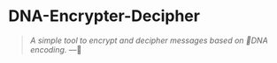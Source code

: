 # DNA-Encrypter-Decipher
> *A simple tool to encrypt and decipher messages based on 🧬DNA encoding.* —🦄
